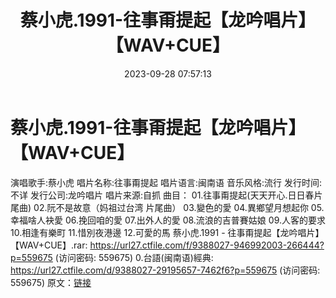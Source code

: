 ﻿---
title: 蔡小虎.1991-往事甭提起【龙吟唱片】【WAV+CUE】
date: 2023-09-28 07:57:13
categories: 闽南语(台语)
tags: 华语中文
---
# 蔡小虎.1991-往事甭提起【龙吟唱片】【WAV+CUE】

演唱歌手:蔡小虎
唱片名称:往事甭提起
唱片语言:闽南语
音乐风格:流行
发行时间:不详
发行公司:龙吟唱片
唱片来源:自抓
曲目：
01.往事甭提起(天天开心.日日春片尾曲)
02.阮不是故意（妈祖过台湾 片尾曲）
03.變色的愛
04.異鄉望月想起你
05.幸福啥人袂愛
06.挽回咱的愛
07.出外人的愛
08.流浪的吉普賽姑娘
09.人客的要求
10.相逢有樂町
11.惜別夜港邊
12.可愛的馬
蔡小虎.1991 - 往事甭提起【龙吟唱片】【WAV+CUE】.rar: https://url27.ctfile.com/f/9388027-946992003-266444?p=559675
(访问密码: 559675)
0.台語(闽南语)經典: https://url27.ctfile.com/d/9388027-29195657-7462f6?p=559675
(访问密码: 559675)
原文：[链接](https://blog.sina.com.cn/s/blog_1647c7e76010313k0.html)